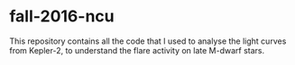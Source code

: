 # fall-2016-ncu

This repository contains all the code that I used to analyse the light curves from Kepler-2, to understand the flare activity
on late M-dwarf stars.


